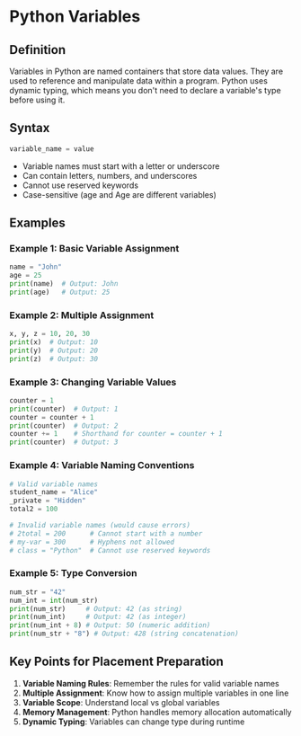 # Python Variables

## Definition

Variables in Python are named containers that store data values. They are used to reference and manipulate data within a program. Python uses dynamic typing, which means you don't need to declare a variable's type before using it.

## Syntax

```python
variable_name = value
```

- Variable names must start with a letter or underscore
- Can contain letters, numbers, and underscores
- Cannot use reserved keywords
- Case-sensitive (age and Age are different variables)

## Examples

### Example 1: Basic Variable Assignment

```python
name = "John"
age = 25
print(name)  # Output: John
print(age)   # Output: 25
```

### Example 2: Multiple Assignment

```python
x, y, z = 10, 20, 30
print(x)  # Output: 10
print(y)  # Output: 20
print(z)  # Output: 30
```

### Example 3: Changing Variable Values

```python
counter = 1
print(counter)  # Output: 1
counter = counter + 1
print(counter)  # Output: 2
counter += 1    # Shorthand for counter = counter + 1
print(counter)  # Output: 3
```

### Example 4: Variable Naming Conventions

```python
# Valid variable names
student_name = "Alice"
_private = "Hidden"
total2 = 100

# Invalid variable names (would cause errors)
# 2total = 200      # Cannot start with a number
# my-var = 300      # Hyphens not allowed
# class = "Python"  # Cannot use reserved keywords
```

### Example 5: Type Conversion

```python
num_str = "42"
num_int = int(num_str)
print(num_str)     # Output: 42 (as string)
print(num_int)     # Output: 42 (as integer)
print(num_int + 8) # Output: 50 (numeric addition)
print(num_str + "8") # Output: 428 (string concatenation)
```

## Key Points for Placement Preparation

1. **Variable Naming Rules**: Remember the rules for valid variable names
2. **Multiple Assignment**: Know how to assign multiple variables in one line
3. **Variable Scope**: Understand local vs global variables
4. **Memory Management**: Python handles memory allocation automatically
5. **Dynamic Typing**: Variables can change type during runtime
